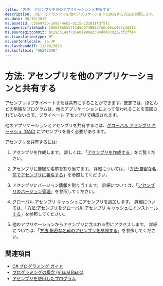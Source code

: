 ```yaml
---
title: '方法: アセンブリを他のアプリケーションと共有する'
description: .NET でアセンブリを他のアプリケーションと共有する方法を参照します。 アセンブリはプライベート (既定) または共有にすることができます。 アセンブリを共有するには、アセンブリを GAC に配置します。
ms.date: 08/19/2019
ms.assetid: c30e972b-1693-4e05-b115-c31831fdf9f2
ms.openlocfilehash: 1056f8b555713d5d67488537e6c06cc457c4d312
ms.sourcegitcommit: bc293b14af795e0e999e3304dd40c0222cf2ffe4
ms.translationtype: HT
ms.contentlocale: ja-JP
ms.lasthandoff: 11/26/2020
ms.locfileid: "96242540"
---
```

# <a name="how-to-share-an-assembly-with-other-applications"></a>方法: アセンブリを他のアプリケーションと共有する

アセンブリはプライベートまたは共有にすることができます。既定では、ほとんどの単純なプログラムは、他のアプリケーションによって使われることを意図されていないので、プライベート アセンブリで構成されます。  

他のアプリケーションとアセンブリを共有するには、[グローバル アセンブリ キャッシュ (GAC)](gac.md) にアセンブリを置く必要があります。  
  
アセンブリを共有するには:
  
1. アセンブリを作成します。 詳しくは、「[アセンブリを作成する](../../standard/assembly/create.md)」をご覧ください。  
  
2. アセンブリに厳密な名前を割り当てます。 詳細については、「[方法:厳密な名前でアセンブリに署名する](../../standard/assembly/sign-strong-name.md)」を参照してください。  
  
3. アセンブリにバージョン情報を割り当てます。 詳細については、「[アセンブリのバージョン管理](../../standard/assembly/versioning.md)」を参照してください。  
  
4. グローバル アセンブリ キャッシュにアセンブリを追加します。 詳細については、「[方法:アセンブリをグローバル アセンブリ キャッシュにインストールする](install-assembly-into-gac.md)」を参照してください。  
  
5. 他のアプリケーションからアセンブリに含まれる型にアクセスします。 詳細については、「[方法:厳密な名前のアセンブリを参照する](../../standard/assembly/reference-strong-named.md)」を参照してください。  
  
## <a name="see-also"></a>関連項目

- [C# プログラミング ガイド](../../../api/index.md)
- [プログラミングの概念 (Visual Basic)](../../../api/index.md)
- [アセンブリを使用したプログラム](../../standard/assembly/index.md)
